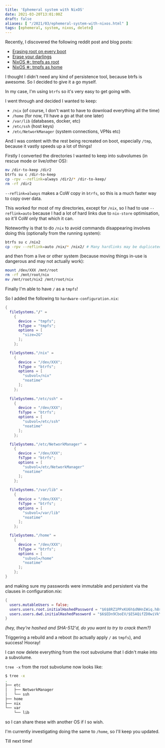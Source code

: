 ```yaml
---
title: 'Ephemeral system with NixOS'
date: 2021-03-20T13:01:00Z
draft: false
aliases: [ "/2021/03/ephemeral-system-with-nixos.html" ]
tags: [ephemeral, system, nixos, delete]
---
```


Recently, I discovered the following reddit post and blog posts:

- [Erasing root on every boot](https://www.reddit.com/r/NixOS/comments/lyuxv5/erasing_root_on_every_boot/)
- [Erase your darlings](https://grahamc.com/blog/erase-your-darlings)
- [NixOS ❄: tmpfs as root](https://elis.nu/blog/2020/05/nixos-tmpfs-as-root/)
- [NixOS ❄: tmpfs as home](https://elis.nu/blog/2020/06/nixos-tmpfs-as-home/)

I thought I didn't need any kind of persistence tool, because btrfs is awesome. So I decided to give it a go myself.

In my case, I'm using `btrfs` so it's very easy to get going with.

I went through and decided I wanted to keep:

- `/nix` (of course, I don't want to have to download everything all the time)
- `/home` (for now, I'll have a go at that one later)
- `/var/lib` (databases, docker, etc)
- `/etc/ssh` (host keys)
- `/etc/NetworkManager` (system connections, VPNs etc)

And I was content with the rest being recreated on boot, especially `/tmp`, because it vastly speeds up a lot of things!

Firstly I converted the directories I wanted to keep into subvolumes (in rescue mode or live/other OS):

```bash
mv /dir-to-keep /dir2
btrfs su c /dir-to-keep
cp -rpv --reflink=always /dir2/* /dir-to-keep/
rm -rf /dir2
```

`--reflink=always` makes a CoW copy in `btrfs`, so this is a much faster way to copy over data.

This worked for most of my directories, except for `/nix`, so I had to use `--reflink=auto` because I had a lot of hard links due to `nix-store` optimisation, so it'll CoW only that which it can.

Noteworthy is that to do `/nix` to avoid commands disappearing involves doing this (optionally from the running system):

```bash
btrfs su c /nix2
cp -rpv --reflink=auto /nix/* /nix2/ # Many hardlinks may be duplicated!
```

and then from a live or other system (because moving things in-use is dangerous and may not actually work):

```bash
mount /dev/XXX /mnt/root
rm -rf /mnt/root/nix
mv /mnt/root/nix2 /mnt/root/nix
```

Finally I'm able to have `/` as a `tmpfs`!

So I added the following to `hardware-configuration.nix`:

```nix
{
  fileSystems."/" =
    {
      device = "tmpfs";
      fsType = "tmpfs";
      options = [
        "size=2G"
      ];
    };

  fileSystems."/nix" =
    {
      device = "/dev/XXX";
      fsType = "btrfs";
      options = [
        "subvol=/nix"
        "noatime"
      ];
    };
  
  fileSystems."/etc/ssh" =
    {
      device = "/dev/XXX";
      fsType = "btrfs";
      options = [
        "subvol=/etc/ssh"
        "noatime"
      ];
    };

  fileSystems."/etc/NetworkManager" =
    {
      device = "/dev/XXX";
      fsType = "btrfs";
      options = [
        "subvol=/etc/NetworkManager"
        "noatime"
      ];
    };
  
  fileSystems."/var/lib" =
    {
      device = "/dev/XXX";
      fsType = "btrfs";
      options = [
        "subvol=/var/lib"
        "noatime"
      ];
    };

  fileSystems."/home" =
    {
      device = "/dev/XXX";
      fsType = "btrfs";
      options = [
        "subvol=/home"
        "noatime"
      ];
    };
}
```

and making sure my passwords were immutable and persistent via the clauses in configuration.nix:

```nix
{
  users.mutableUsers = false;
  users.users.root.initialHashedPassword = "$6$8RZ1PPxKU6h$dNHnIWiq.h8s.7SpMW14FzK9bJwg1f6Mt.972/2Fij4zPrhR0X4m3JTNPtGAyeMKZk3I8x/Xro.vJolwVvwd9.";
  users.users.dwd.initialHashedPassword = "$6$EDn9CboEV/$ESAQifZD0wiVkYf1MuyLqs.hP7mvelpoPnSGEI7CmwuUifi090PT6FQqHsdhlZSXSlqrT9EH.mIfUvxPCA5q.1";
}
```

*(hey, they're hashed and SHA-512'd, do you want to try to crack them?)*

Triggering a rebuild and a reboot (to actually apply `/` as `tmpfs`), and success! Hooray!

I can now delete everything from the root subvolume that I didn't make into a subvolume.

`tree -x` from the root subvolume now looks like:

```bash
$ tree -x
.
├── etc
│   ├── NetworkManager
│   └── ssh
├── home
├── nix
└── var
    └── lib
```

so I can share these with another OS if I so wish.

I'm currently investigating doing the same to `/home`, so I'll keep you updated.

Till next time!
